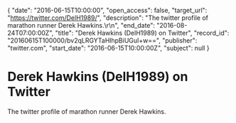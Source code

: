 {
  "date": "2016-06-15T10:00:00", 
  "open_access": false, 
  "target_url": "https://twitter.com/DelH1989/", 
  "description": "The twitter profile of marathon runner Derek Hawkins.\r\n", 
  "end_date": "2016-08-24T07:00:00Z", 
  "title": "Derek Hawkins (DelH1989) on Twitter", 
  "record_id": "20160615T100000/bv2qLRGYTaHlhpBiUGuI+w==", 
  "publisher": "twitter.com", 
  "start_date": "2016-06-15T10:00:00Z", 
  "subject": null
}

# Derek Hawkins (DelH1989) on Twitter

The twitter profile of marathon runner Derek Hawkins.

